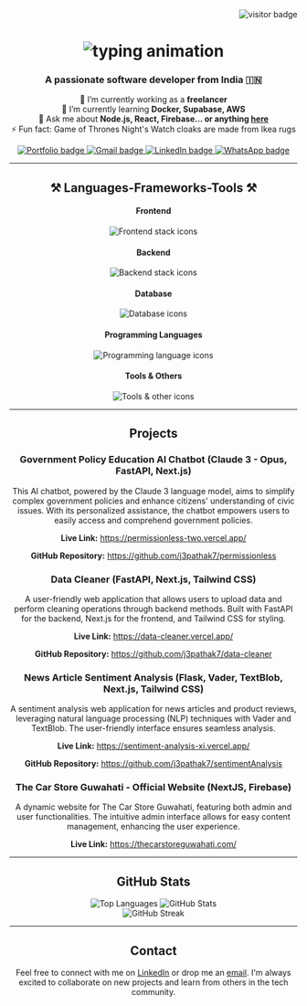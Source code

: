 <div align="center">
  <img src="https://visitor-badge.laobi.icu/badge?page_id=j3pathak7.j3pathak7" alt="visitor badge" align="right"/>
  </br>
  <h1>
    <img src="https://readme-typing-svg.herokuapp.com/?font=Righteous&size=35&center=true&vCenter=true&width=500&height=70&duration=4000&lines=Hi+There!+👋;+I'm+Jyotirmoy+Pathak!;" alt="typing animation"/>
  </h1>
  
  <h3>A passionate software developer from India 🇮🇳</h3>

  <p>🔭 I’m currently working as a <strong>freelancer</strong><br/>
  🌱 I’m currently learning <strong>Docker, Supabase, AWS</strong><br/>
  💬 Ask me about <strong>Node.js, React, Firebase... or anything <a href="https://www.linkedin.com/in/j3pathak7/">here</a></strong><br/>
  ⚡ Fun fact: Game of Thrones Night's Watch cloaks are made from Ikea rugs</p>
  
<div>
  <a href="https://new-portfolio-inky-eight.vercel.app/" target="_blank">
    <img src="https://img.shields.io/badge/Portfolio-FF5722?style=for-the-badge&logo=todoist&logoColor=white" alt="Portfolio badge"/>
  </a>
  <a href="mailto:jyotirmoypathak.37@gmail.com">
    <img src="https://img.shields.io/badge/Gmail-333333?style=for-the-badge&logo=gmail&logoColor=red" alt="Gmail badge"/>
  </a>
  <a href="https://linkedin.com/in/j3pathak7" target="_blank">
    <img src="https://img.shields.io/badge/LinkedIn-0077B5?style=for-the-badge&logo=linkedin&logoColor=white" alt="LinkedIn badge"/>
  </a>
  <a href="https://api.whatsapp.com/send?phone=7002579048" target="_blank">
    <img src="https://img.shields.io/badge/WhatsApp-25D366?style=for-the-badge&logo=whatsapp&logoColor=white" alt="WhatsApp badge"/>
  </a>
</div>


  <hr/>

  <h2>⚒️ Languages-Frameworks-Tools ⚒️</h2>

<div>
  <!-- Frontend -->
  <h4>Frontend</h4>
  <img src="https://skillicons.dev/icons?i=next,react,tailwind,mui,html,css" alt="Frontend stack icons"/>

  <!-- Backend -->
  <h4>Backend</h4>
  <img src="https://skillicons.dev/icons?i=fastapi,flask,nodejs,express" alt="Backend stack icons"/>

  <!-- Database -->
  <h4>Database</h4>
  <img src="https://skillicons.dev/icons?i=mongodb,mysql,firebase" alt="Database icons"/>

  <!-- Programming Languages -->
  <h4>Programming Languages</h4>
  <img src="https://skillicons.dev/icons?i=javascript,typescript,python" alt="Programming language icons"/>

  <!-- Tools & Others -->
  <h4>Tools & Others</h4>
  <img src="https://skillicons.dev/icons?i=vscode,github,git,docker" alt="Tools & other icons"/>
</div>



  <hr/>

  <h2>Projects</h2>

  <div>
    <h3>Government Policy Education AI Chatbot (Claude 3 - Opus, FastAPI, Next.js)</h3>
    <p>This AI chatbot, powered by the Claude 3 language model, aims to simplify complex government policies and enhance citizens' understanding of civic issues. With its personalized assistance, the chatbot empowers users to easily access and comprehend government policies.</p>
    <p><strong>Live Link:</strong> <a href="https://permissionless-two.vercel.app/">https://permissionless-two.vercel.app/</a></p>
    <p><strong>GitHub Repository:</strong> <a href="https://github.com/j3pathak7/permissionless">https://github.com/j3pathak7/permissionless</a></p>
  </div>

  <div>
    <h3>Data Cleaner (FastAPI, Next.js, Tailwind CSS)</h3>
    <p>A user-friendly web application that allows users to upload data and perform cleaning operations through backend methods. Built with FastAPI for the backend, Next.js for the frontend, and Tailwind CSS for styling.</p>
    <p><strong>Live Link:</strong> <a href="https://data-cleaner.vercel.app/">https://data-cleaner.vercel.app/</a></p>
    <p><strong>GitHub Repository:</strong> <a href="https://github.com/j3pathak7/data-cleaner">https://github.com/j3pathak7/data-cleaner</a></p>
  </div>

  <div>
    <h3>News Article Sentiment Analysis (Flask, Vader, TextBlob, Next.js, Tailwind CSS)</h3>
    <p>A sentiment analysis web application for news articles and product reviews, leveraging natural language processing (NLP) techniques with Vader and TextBlob. The user-friendly interface ensures seamless analysis.</p>
    <p><strong>Live Link:</strong> <a href="https://sentiment-analysis-xi.vercel.app/">https://sentiment-analysis-xi.vercel.app/</a></p>
    <p><strong>GitHub Repository:</strong> <a href="https://github.com/j3pathak7/sentimentAnalysis">https://github.com/j3pathak7/sentimentAnalysis</a></p>
  </div>

  <div>
    <h3>The Car Store Guwahati - Official Website (NextJS, Firebase)</h3>
    <p>A dynamic website for The Car Store Guwahati, featuring both admin and user functionalities. The intuitive admin interface allows for easy content management, enhancing the user experience.</p>
    <p><strong>Live Link:</strong> <a href="https://thecarstoreguwahati.com/">https://thecarstoreguwahati.com/</a></p>
  </div>

  <hr/>

  <h2>GitHub Stats</h2>

  <div>
    <img src="https://github-readme-stats.vercel.app/api/top-langs?username=j3pathak7&show_icons=true&locale=en&layout=compact" alt="Top Languages"/>
    <img src="https://github-readme-stats.vercel.app/api?username=j3pathak7&show_icons=true&locale=en" alt="GitHub Stats"/>
  </div>

  <div>
    <img src="https://github-readme-streak-stats.herokuapp.com/?user=j3pathak7&" alt="GitHub Streak"/>
  </div>

  <hr/>

  <h2>Contact</h2>

  <p>Feel free to connect with me on <a href="https://www.linkedin.com/in/j3pathak7/">LinkedIn</a> or drop me an <a href="mailto:jyotirmoypathak.37@gmail.com">email</a>. I'm always excited to collaborate on new projects and learn from others in the tech community.</p>
</div>

